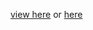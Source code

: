 [view here](https://lucieudo-roberto.github.io/sisvan.webapp/index.html)
or 
[here ](https://sisv-regs.netlify.app/index.html)

